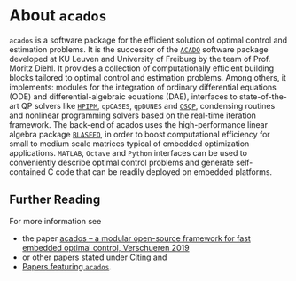 # About `acados`

`acados` is a software package for the efficient solution of optimal control and estimation problems.
It is the successor of the [`ACADO`](https://acado.github.io/) software package
developed at KU Leuven and University of Freiburg by the team of Prof. Moritz Diehl.
It provides a collection of computationally efficient building blocks tailored to optimal control and estimation problems.
Among others, it implements: modules for the integration
of ordinary differential equations (ODE) and differential-algebraic equations (DAE),
interfaces to state-of-the-art QP solvers like [`HPIPM`](https://github.com/giaf/hpipm), `qpOASES`, `qpDUNES`
and [`OSQP`](https://github.com/oxfordcontrol/osqp), condensing routines and nonlinear programming solvers
based on the real-time iteration framework.
The back-end of acados uses the high-performance linear algebra package [`BLASFEO`](https://blasfeo.syscop.de/), in order
to boost computational efficiency for small to medium scale matrices
typical of embedded optimization applications.
`MATLAB`, `Octave` and `Python` interfaces can be used to conveniently describe optimal control problems and generate self-contained 
C code that can be readily deployed on embedded platforms.

## Further Reading
For more information see
- the paper [acados – a modular open-source framework for fast embedded optimal control, Verschueren 2019](https://arxiv.org/abs/1910.13753)
- or other papers stated under [Citing](https://docs.acados.org/citing.html) and
- [Papers featuring `acados`](https://docs.acados.org/list_of_projects/index.html#papers-featuring-acados).
